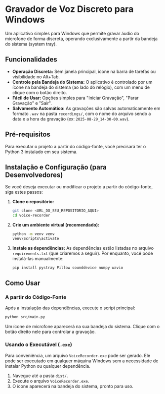 # Gravador de Voz Discreto para Windows

Um aplicativo simples para Windows que permite gravar áudio do microfone de forma discreta, operando exclusivamente a partir da bandeja do sistema (system tray).

## Funcionalidades

- **Operação Discreta:** Sem janela principal, ícone na barra de tarefas ou visibilidade no Alt+Tab.
- **Controle pela Bandeja do Sistema:** O aplicativo é controlado por um ícone na bandeja do sistema (ao lado do relógio), com um menu de clique com o botão direito.
- **Fácil de Usar:** Opções simples para "Iniciar Gravação", "Parar Gravação" e "Sair".
- **Salvamento Automático:** As gravações são salvas automaticamente em formato `.wav` na pasta `recordings/`, com o nome do arquivo sendo a data e a hora da gravação (ex: `2025-08-29_14-30-00.wav`).

## Pré-requisitos

Para executar o projeto a partir do código-fonte, você precisará ter o Python 3 instalado em seu sistema.

## Instalação e Configuração (para Desenvolvedores)

Se você deseja executar ou modificar o projeto a partir do código-fonte, siga estes passos:

1.  **Clone o repositório:**
    ```bash
    git clone <URL_DO_SEU_REPOSITORIO_AQUI>
    cd voice-recorder
    ```

2.  **Crie um ambiente virtual (recomendado):**
    ```bash
    python -m venv venv
    venv\Scripts\activate
    ```

3.  **Instale as dependências:**
    As dependências estão listadas no arquivo `requirements.txt` (que criaremos a seguir). Por enquanto, você pode instalá-las manualmente:
    ```bash
    pip install pystray Pillow sounddevice numpy wavio
    ```

## Como Usar

### A partir do Código-Fonte

Após a instalação das dependências, execute o script principal:

```bash
python src/main.py
```

Um ícone de microfone aparecerá na sua bandeja do sistema. Clique com o botão direito nele para controlar a gravação.

### Usando o Executável (`.exe`)

Para conveniência, um arquivo `VoiceRecorder.exe` pode ser gerado. Ele pode ser executado em qualquer máquina Windows sem a necessidade de instalar Python ou qualquer dependência.

1.  Navegue até a pasta `dist/`.
2.  Execute o arquivo `VoiceRecorder.exe`.
3.  O ícone aparecerá na bandeja do sistema, pronto para uso.
